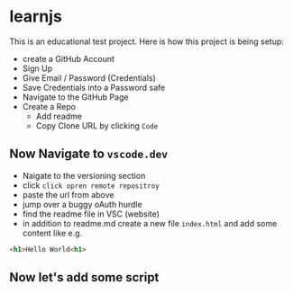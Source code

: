 # learnjs

This is an educational test project. Here is how this project is being setup:

* create a GitHub Account
* Sign Up
* Give Email / Password (Credentials)
* Save Credentials into a Password safe
* Navigate to the GitHub Page
* Create a Repo
   * Add readme
   * Copy Clone URL by clicking `Code`

## Now Navigate to `vscode.dev`

* Naigate to the versioning section
* click `click opren remote repositroy`
* paste the url from above
* jump over a buggy oAuth hurdle
* find the readme file in VSC (website)
* in addition to readme.md create a new file `index.html` and add some content like e.g.

```html
<h1>Hello World<h1>
```

## Now let's add some script



